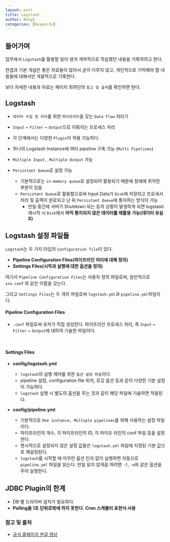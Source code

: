```yaml
---
layout: post
title: Logstash
author: Bong5
categories: [Keywords]
---
```


## 들어가며

업무에서 `Logstash`를 활용할 일이 생겨 개략적으로 학습했던 내용을 기록하려고 한다.

컨셉과 기본 개념은 좋은 자료들이 많아서 굳이 다루지 않고, 개인적으로 기억해야 할 내용들에 대해서만 개괄적으로 기록한다.

보다 자세한 내용과 자료는 페이지 최하단의 `참고 및 출처`를 확인하면 된다.

## Logstash

- `데이터 수집 및 처리`를 위한 `파이프라인`을 갖는 `Data Flow` 처리기

- `Input` ~ `Filter` ~ `Output`으로 이뤄지는 프로세스 처리

- 각 단계에서는 다양한 `Plugin`이 적용 가능하다.

- 하나의 Logstash Instance에 여러 pipeline 구축 가능 (`Multi Pipelines`)

- `Multiple Input, Multiple Output` 가능

- `Persistant Queue`로 설정 가능
  - 기본적으로는 `in-memory queue`로 설정되어 활용되기 때문에 장애에 취약한 부분이 있음
  - `Persistant Queue`로 활용함으로써 Input Data가 `Disk`에 저장되고 프로세서 처리 및 출력이 완료되고 난 뒤 `Persistant Queue`에 통지하는 방식이 가능
    - 만일 중간에 서버가 Shutdown 되는 등의 상황이 발생하게 되면 logstash 재시작 시 `Disk`에서 **아직 통지되지 않은 데이터를 재활용 가능(데이터 유실 X)**


## Logstash 설정 파일들

`Logstash`는 두 가지 타입의 `Configuration file`이 있다.

- **Pipeline Configuration Files(파이프라인 처리에 대해 정의)**
- **Settings Files(시작과 실행에 대한 옵션을 정의)**

여기서 `Pipeline Configuration Files`는 사용자 정의 파일로써, 일반적으로 `xxx.conf` 와 같은 이름을 갖는다.

그리고 `Settings Files`는 두 개의 파일로써 `logstash.yml`과 `pipeline.yml`파일이다.
<br>
#### Pipeline Configuration Files
- `.conf` 파일로써 유저가 직접 생성한다. 파이프라인 프로세스 처리, 즉 `Input` ~ `Filter` ~ `Output`에 대하여 기술한 파일이다.

<br>

#### Settings Files
- **config/logstash.yml**
  - `logstash`의 실행 제어를 위한 `옵션 설정 파일`이다.
  - pipeline 설정, configuration file 위치, 로깅 옵션 등과 같이 다양한 기본 설정이 가능하다.
  - `logstash` 실행 시 별도의 옵션을 주는 것과 같이 해당 파일에 기술하면 적용된다.

- **config/pipeline.yml**
  - 기본적으로 `One instance, Multiple pipelines`를 위해 사용하는 설정 파일이다.
  - 파이프라인의 개수, 각 파이프라인의 ID, 각 파이프 라인의 conf 파일 등을 설정한다.
  - 명시적으로 설정되지 않은 설정 값들은 `logstash.yml` 파일에 지정된 기본 값으로 재설정된다.
  - `logstash`를 시작할 때 아무런 옵션 인자 없이 실행하면 자동으로 `pipeline.yml` 파일을 읽는다. 만일 읽지 않게끔 하려면 `-f`, `-e`와 같은 옵션을 주어 실행한다.


## JDBC Plugin의 한계

- DB 별 드라이버 설치가 필요하다.
- **Polling을 1초 단위로밖에 하지 못한다. Cron 스케쥴러 표현식 사용**


### 참고 및 출처

- [공식 홈페이지 한글 영상](https://www.elastic.co/kr/webinars/getting-started-logstash)

